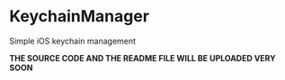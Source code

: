 KeychainManager
===============

Simple iOS keychain management

**THE SOURCE CODE AND THE README FILE WILL BE UPLOADED VERY SOON**
